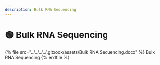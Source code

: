 ```yaml
---
description: Bulk RNA Sequencing
---
```


# 🟢 Bulk RNA Sequencing



{% file src="../../../../.gitbook/assets/Bulk RNA Sequencing.docx" %}
Bulk RNA Sequencing
{% endfile %}
